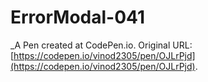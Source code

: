 # ErrorModal-041
 _A Pen created at CodePen.io. Original URL: [https://codepen.io/vinod2305/pen/OJLrPjd](https://codepen.io/vinod2305/pen/OJLrPjd).

 